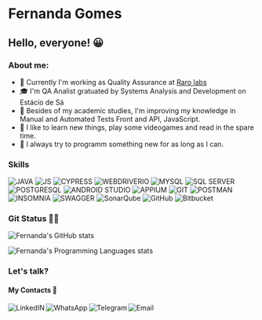 # Fernanda Gomes

## Hello, everyone! 😀

### About me:

- 🔭 Currently I'm working as Quality Assurance at [Raro labs](https://rarolabs.com.br/)
- 🎓 I'm QA Analist gratuated by Systems Analysis and Development on Estácio de Sá
- 🌱 Besides of my academic studies, I'm improving my knowledge in Manual and Automated Tests Front and API, JavaScript.
- 💬 I like to learn new things, play some videogames and read in the spare time.
- 🧠 I always try to programm something new for as long as I can.

### Skills

![JAVA](https://img.shields.io/badge/Java-%231e202c?style=for-the-badge&logo=openjdk&logoColor=white)
![JS](https://img.shields.io/badge/JavaScript-%231e202c?style=for-the-badge&logo=javascript&logoColor=white)
![CYPRESS](https://img.shields.io/badge/cypress-%231e202c?style=for-the-badge&logo=cypress&logoColor=white)
![WEBDRIVERIO](https://img.shields.io/badge/webdriverio-%231e202c?style=for-the-badge&logo=webdriverio&logoColor=white)
![MYSQL](https://img.shields.io/badge/MySQL-%231e202c?style=for-the-badge&logo=mysql&logoColor=white)
![SQL SERVER](https://img.shields.io/badge/Microsoft_SQL_Server-%231e202c?style=for-the-badge&logo=microsoft-sql-server&logoColor=white)
![POSTGRESQL](https://img.shields.io/badge/PostgreSQL-%231e202c?style=for-the-badge&logo=postgresql&logoColor=white)
![ANDROID STUDIO](https://img.shields.io/badge/androidstudio-%231e202c.svg?style=for-the-badge&logo=androidstudio&logoColor=white)
![APPIUM](https://img.shields.io/badge/appium-%231e202c.svg?style=for-the-badge&logo=appium&logoColor=white)
![GIT](https://img.shields.io/badge/GIT-%231e202c?style=for-the-badge&logo=git&logoColor=white)
![POSTMAN](https://img.shields.io/badge/Postman-%231e202c?style=for-the-badge&logo=postman&logoColor=white)
![INSOMNIA](https://img.shields.io/badge/Insomnia-%231e202c?logo=insomnia&logoColor=white&style=for-the-badge)
![SWAGGER](https://img.shields.io/badge/-Swagger-%231e202c?style=for-the-badge&logo=swagger&logoColor=white)
![SonarQube](https://img.shields.io/badge/SonarQube-%231e202c?style=for-the-badge&logo=sonarqube&logoColor=4E9BCD)
![GitHub](https://img.shields.io/badge/github-%231e202c.svg?style=for-the-badge&logo=github&logoColor=white)
![Bitbucket](https://img.shields.io/badge/bitbucket-%231e202c.svg?style=for-the-badge&logo=bitbucket&logoColor=white)

### Git Status 🐱‍💻

![Fernanda's GitHub stats](https://github-readme-stats.vercel.app/api?username=fercassia&show_icons=true&theme=dark)

![Fernanda's Programming Languages stats](https://github-readme-stats.vercel.app/api/top-langs/?username=fercassia&layout=compact&show_icons=true&theme=dark)
 
### Let's talk? 
 #### My Contacts 📧
 
 <div>
        <a target="_blank" href="https://www.linkedin.com/in/fernanda-cassia/">
            <img align="left" alt="LinkedIN" src="https://img.shields.io/badge/LinkedIn-0077B5?style=for-the-badge&logo=linkedin&logoColor=white" />
        <a/>
        <a target="_blank" href="https://api.whatsapp.com/send?phone=5531999291916">
            <img align="left" alt="WhatsApp" src="https://img.shields.io/badge/WhatsApp-25D366?style=for-the-badge&logo=whatsapp&logoColor=white" />
        <a/>                
        <a target="_blank" href="https://t.me/FerCassia">
            <img align="left" alt="Telegram" src="https://img.shields.io/badge/Telegram-2CA5E0?style=for-the-badge&logo=telegram&logoColor=white" />
        <a/>
        <a target="_blank" href="mailto:feh.cmrg@outlook.com">
            <img align="left" alt="Email" src= "https://img.shields.io/badge/Microsoft_Outlook-0078D4?style=for-the-badge&logo=microsoft-outlook&logoColor=white"/>
        <a/>
 </div>
